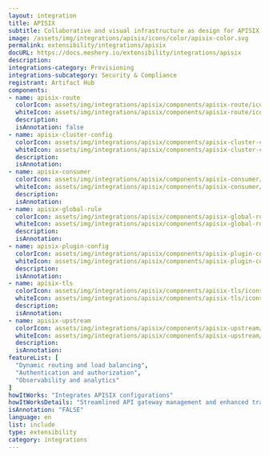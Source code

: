 ```yaml
---
layout: integration
title: APISIX
subtitle: Collaborative and visual infrastructure as design for APISIX
image: /assets/img/integrations/apisix/icons/color/apisix-color.svg
permalink: extensibility/integrations/apisix
docURL: https://docs.meshery.io/extensibility/integrations/apisix
description: 
integrations-category: Provisioning
integrations-subcategory: Security & Compliance
registrant: Artifact Hub
components: 
- name: apisix-route
  colorIcon: assets/img/integrations/apisix/components/apisix-route/icons/color/apisix-route-color.svg
  whiteIcon: assets/img/integrations/apisix/components/apisix-route/icons/white/apisix-route-white.svg
  description: 
  isAnnotation: false
- name: apisix-cluster-config
  colorIcon: assets/img/integrations/apisix/components/apisix-cluster-config/icons/color/apisix-cluster-config-color.svg
  whiteIcon: assets/img/integrations/apisix/components/apisix-cluster-config/icons/white/apisix-cluster-config-white.svg
  description: 
  isAnnotation: 
- name: apisix-consumer
  colorIcon: assets/img/integrations/apisix/components/apisix-consumer/icons/color/apisix-consumer-color.svg
  whiteIcon: assets/img/integrations/apisix/components/apisix-consumer/icons/white/apisix-consumer-white.svg
  description: 
  isAnnotation: 
- name: apisix-global-rule
  colorIcon: assets/img/integrations/apisix/components/apisix-global-rule/icons/color/apisix-global-rule-color.svg
  whiteIcon: assets/img/integrations/apisix/components/apisix-global-rule/icons/white/apisix-global-rule-white.svg
  description: 
  isAnnotation: 
- name: apisix-plugin-config
  colorIcon: assets/img/integrations/apisix/components/apisix-plugin-config/icons/color/apisix-plugin-config-color.svg
  whiteIcon: assets/img/integrations/apisix/components/apisix-plugin-config/icons/white/apisix-plugin-config-white.svg
  description: 
  isAnnotation: 
- name: apisix-tls
  colorIcon: assets/img/integrations/apisix/components/apisix-tls/icons/color/apisix-tls-color.svg
  whiteIcon: assets/img/integrations/apisix/components/apisix-tls/icons/white/apisix-tls-white.svg
  description: 
  isAnnotation: 
- name: apisix-upstream
  colorIcon: assets/img/integrations/apisix/components/apisix-upstream/icons/color/apisix-upstream-color.svg
  whiteIcon: assets/img/integrations/apisix/components/apisix-upstream/icons/white/apisix-upstream-white.svg
  description: 
  isAnnotation: 
featureList: [
  "Dynamic routing and load balancing",
  "Authentication and authorization",
  "Observability and analytics"
]
howItWorks: "Integrates APISIX configurations"
howItWorksDetails: "Streamlined API gateway management and enhanced traffic routing in Kubernetes"
isAnnotation: "FALSE"
language: en
list: include
type: extensibility
category: integrations
---
```

